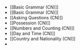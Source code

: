 - [[Basic Grammar (CN)]]
- [[Basic Grammar (CN)]]
- [[Asking Questions (CN)]]
- [[Possession (CN)]]
- [[Numbers and Counting (CN)]]
- [[Day and Time (CN)]]
- [[Country and Nationality (CN)]]
- 